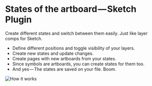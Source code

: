 # States of the artboard — Sketch Plugin

Create different states and switch between them easily. Just like layer comps for Sketch.

  - Define different positions and toggle visibility of your layers.
  - Create new states and update changes.
  - Create pages with new artboards from your states.
  - Since symbols are artboards, you can create states for them too.
  - And yes — The states are saved on your file. Boom.
 
![How it works](https://daks2k3a4ib2z.cloudfront.net/574f0289c3c4633629a7737b/5766c49dc26632fe609656f1_Animation3_03.gif)
